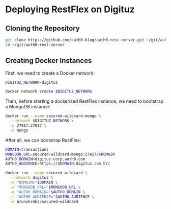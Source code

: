# Deploying RestFlex on Digituz

## Cloning the Repository

```bash
git clone https://github.com/auth0-blog/auth0-rest-server.git ~/git/auth0-rest-server
cd ~/git/auth0-rest-server
```

## Creating Docker Instances

First, we need to create a Docker network:

```bash
DIGITUZ_NETWORK=digituz

docker network create $DIGITUZ_NETWORK
```

Then, before starting a dockerized RestFlex instance, we need to bootstrap a MongoDB instance:

```bash
docker run --name secured-wildcard-mongo \
  --network $DIGITUZ_NETWORK \
  -p 27017:27017 \
  -d mongo
```

After all, we can bootstrap RestFlex:

```bash
DOMAIN=transactions
MONGODB_URL=secured-wildcard-mongo:27017/$DOMAIN
AUTH0_DOMAIN=digituz-corp.auth0.com
AUTH0_AUDIENCE=https://$DOMAIN.digituz.com.br/

docker run --name secured-wildcard \
  --network digituz \
  -e "DOMAIN="$DOMAIN \
  -e "MONGODB_URL="$MONGODB_URL \
  -e "AUTH0_DOMAIN="$AUTH0_DOMAIN \
  -e "AUTH0_AUDIENCE="$AUTH0_AUDIENCE \
  -d brunokrebs/secured-wildcard
```
